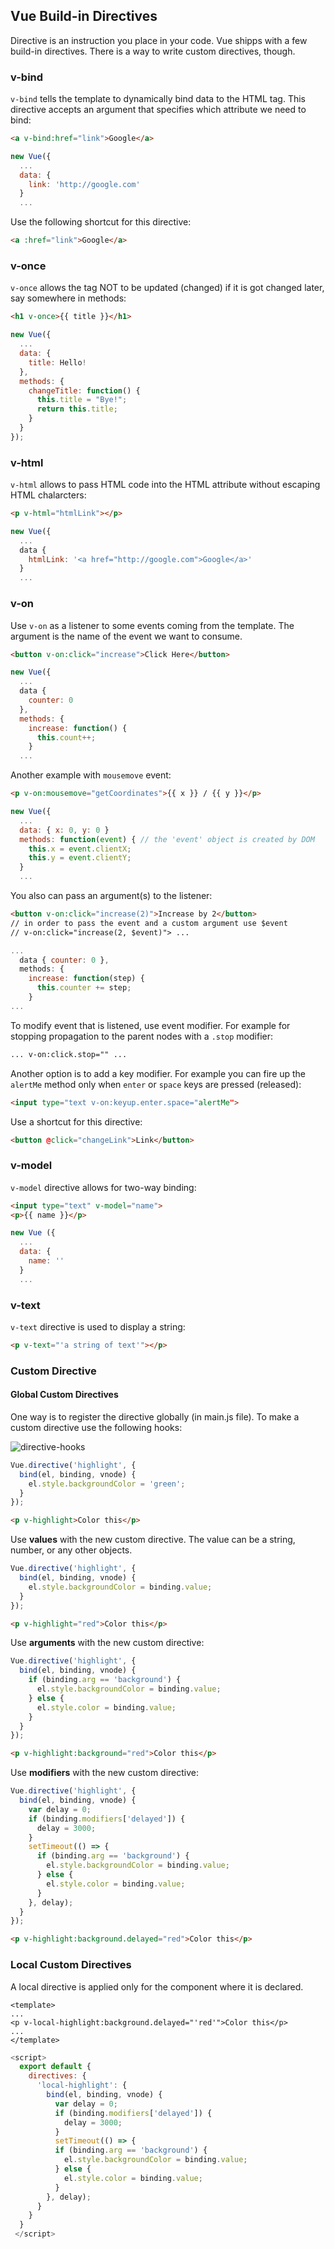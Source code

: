 ## Vue Build-in Directives
Directive is an instruction you place in your code. Vue shipps with a few build-in directives. There is a way
to write custom directives, though.

### v-bind
`v-bind` tells the template to dynamically bind data to the HTML tag. This directive accepts an argument that specifies
which attribute we need to bind:
```html
<a v-bind:href="link">Google</a>
```
```javascript
new Vue({
  ...
  data: {
    link: 'http://google.com'
  }
  ...
```
Use the following shortcut for this directive:
```html
<a :href="link">Google</a>
```

### v-once
`v-once` allows the tag NOT to be updated (changed) if it is got changed later, say somewhere in methods:
```html
<h1 v-once>{{ title }}</h1>
```
```javascript
new Vue({
  ...
  data: {
    title: Hello!
  },
  methods: {
    changeTitle: function() {
      this.title = "Bye!";
      return this.title;
    }
  }
});
```
### v-html
`v-html` allows to pass HTML code into the HTML attribute without escaping HTML chalarcters:
```html
<p v-html="htmlLink"></p>
```
```javascript
new Vue({
  ...
  data {
    htmlLink: '<a href="http://google.com">Google</a>'
  }
  ...
```
### v-on
Use `v-on` as a listener to some events coming from the template. The argument is the name of the event we want to consume.
```html
<button v-on:click="increase">Click Here</button>
```
```javascript
new Vue({
  ...
  data {
    counter: 0
  },
  methods: {
    increase: function() {
      this.count++;
    }
  ...
```
Another example with `mousemove` event:
```html
<p v-on:mousemove="getCoordinates">{{ x }} / {{ y }}</p>
```
```javascript
new Vue({
  ...
  data: { x: 0, y: 0 }
  methods: function(event) { // the 'event' object is created by DOM
    this.x = event.clientX;
    this.y = event.clientY;
  }
  ...
```
You also can pass an argument(s) to the listener:
```html
<button v-on:click="increase(2)">Increase by 2</button>
// in order to pass the event and a custom argument use $event 
// v-on:click="increase(2, $event)"> ...
```
```javascript
...
  data { counter: 0 },
  methods: {
    increase: function(step) {
      this.counter += step;
    }
...
```
To modify event that is listened, use event modifier. For example for stopping propagation to the parent nodes
with a `.stop` modifier:
```html
... v-on:click.stop="" ...
```
Another option is to add a key modifier. For example you can fire up the `alertMe` method only when `enter` or 
`space` keys are pressed (released):
```html
<input type="text v-on:keyup.enter.space="alertMe">
```
Use a shortcut for this directive:
```html
<button @click="changeLink">Link</button>
```

### v-model
`v-model` directive allows for two-way binding:
```html
<input type="text" v-model="name">
<p>{{ name }}</p>
```
```javascript
new Vue ({
  ...
  data: {
    name: ''
  }
  ...
```

### v-text
`v-text` directive is used to display a string:
```html
<p v-text="'a string of text'"></p>
```

### Custom Directive
#### Global Custom Directives
One way is to register the directive globally (in main.js file). To make a custom directive use the following hooks:

![directive-hooks](https://github.com/vgorbic1/Tutorials/blob/master/JavaScript/Vue/images/dh.jpg)

```javascript
Vue.directive('highlight', {
  bind(el, binding, vnode) {
    el.style.backgroundColor = 'green';
  }
});
```
```html
<p v-highlight>Color this</p>
```
Use **values** with the new custom directive. The value can be a string, number, or any other objects. 
```javascript
Vue.directive('highlight', {
  bind(el, binding, vnode) {
    el.style.backgroundColor = binding.value;
  }
});
```
```html
<p v-highlight="red">Color this</p>
```
Use **arguments** with the new custom directive:
```javascript
Vue.directive('highlight', {
  bind(el, binding, vnode) {
    if (binding.arg == 'background') {
      el.style.backgroundColor = binding.value;
    } else {
      el.style.color = binding.value;
    }
  }
});
```
```html
<p v-highlight:background="red">Color this</p>
```
Use **modifiers** with the new custom directive:
```javascript
Vue.directive('highlight', {
  bind(el, binding, vnode) {
    var delay = 0;
    if (binding.modifiers['delayed']) {
      delay = 3000;
    }
    setTimeout(() => {
      if (binding.arg == 'background') {
        el.style.backgroundColor = binding.value;
      } else {
        el.style.color = binding.value;
      }
    }, delay);    
  }
});
```
```html
<p v-highlight:background.delayed="red">Color this</p>
```
### Local Custom Directives
A local directive is applied only for the component where it is declared.
```
<template>
...
<p v-local-highlight:background.delayed="'red'">Color this</p>
...
</template>
```
```javascript
<script>
  export default {
    directives: {
      'local-highlight': {
        bind(el, binding, vnode) {
          var delay = 0;
          if (binding.modifiers['delayed']) {
            delay = 3000;
          }
          setTimeout(() => {
          if (binding.arg == 'background') {
            el.style.backgroundColor = binding.value;
          } else {
            el.style.color = binding.value;
          }
        }, delay);
      }
    }
  }
 </script>
 ```
